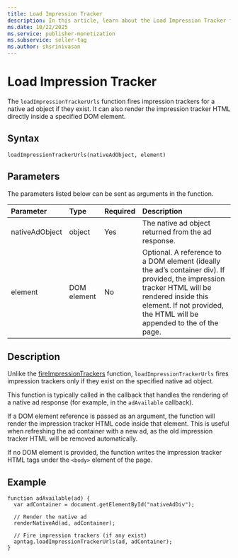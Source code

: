 ```yaml
---
title: Load Impression Tracker
description: In this article, learn about the Load Impression Tracker function and its parameter with a detailed example.
ms.date: 10/22/2025
ms.service: publisher-monetization
ms.subservice: seller-tag
ms.author: shsrinivasan
---
```


# Load Impression Tracker

The `loadImpressionTrackerUrls` function fires impression trackers for a native ad object if they exist. It can also render the impression tracker HTML directly inside a specified DOM element.

## Syntax

```
loadImpressionTrackerUrls(nativeAdObject, element)
```

## Parameters

The parameters listed below can be sent as arguments in the function.

| Parameter | Type | Required | Description |
|:---|:---|:---| :---|
| nativeAdObject | object | Yes |The native ad object returned from the ad response. |
| element | DOM element | No | Optional. A reference to a DOM element (ideally the ad’s container div). If provided, the impression tracker HTML will be rendered inside this element. If not provided, the HTML will be appended to the <body> of the page. |

## Description

Unlike the [fireImpressionTrackers](fire-impression-trackers.md) function, `loadImpressionTrackerUrls` fires impression trackers only if they exist on the specified native ad object.

This function is typically called in the callback that handles the rendering of a native ad response (for example, in the `adAvailable` callback).

If a DOM element reference is passed as an argument, the function will render the impression tracker HTML code inside that element. This is useful when refreshing the ad container with a new ad, as the old impression tracker HTML will be removed automatically.

If no DOM element is provided, the function writes the impression tracker HTML tags under the `<body>` element of the page.

## Example

```
function adAvailable(ad) {
  var adContainer = document.getElementById("nativeAdDiv");
  
  // Render the native ad
  renderNativeAd(ad, adContainer);

  // Fire impression trackers (if any exist)
  apntag.loadImpressionTrackerUrls(ad, adContainer);
}

```
